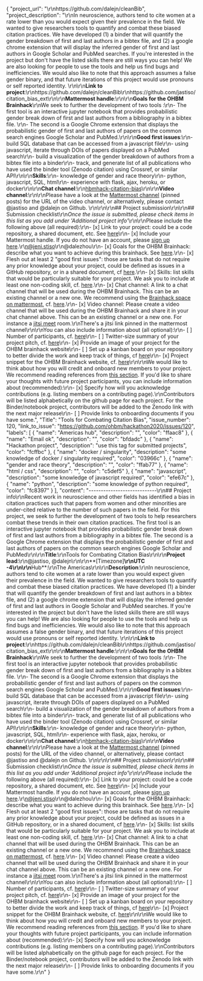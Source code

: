 {
  "project_url": "\r\nhttps://github.com/dalejn/cleanBib",
  "project_description": "\r\nIn neuroscience, authors tend to cite women at a rate lower than you would expect given their prevalence in the field. We wanted to give researchers tools to quantify and combat these biased citation practices. We have developed (1) a binder that will quantify the gender breakdown of first and last authors in a bibtex file, and (2) a google chrome extension that will display the inferred gender of first and last authors in Google Scholar and PubMed searches. If you're interested in the project but don't have the listed skills there are still ways you can help! We are also looking for people to use the tools and help us find bugs and inefficiencies. We would also like to note that this approach assumes a false gender binary, and that future iterations of this project would use pronouns or self reported identity. \r\n\r\n**Link to project**:\r\nhttps://github.com/dalejn/cleanBib\r\nhttps://github.com/jastiso/citation_bias_ext\r\n\r\n**Mattermost handle**:\r\n\r\n**Goals for the OHBM Brainhack**\r\nWe seek to further the development of two tools :\r\n- The first tool is an interactive jupyter notebook that provides probabilistic gender break down of first and last authors from a bibliography in a bibtex file. \r\n- The second is a Google Chrome extension that displays the probabilistic gender of first and last authors of papers on the common search engines Google Scholar and PubMed.\r\n\r\n**Good first issues**:\r\n- build SQL database that can be accessed from a javascript file\r\n- using javascript, iterate through DOIs of papers displayed on a PubMed search\r\n- build a visualization of the gender breakdown of authors from a bibtex file into a binder\r\n- track, and generate list of all publications who have used the binder tool (Zenodo citation) using Crossref, or similar API\r\n\r\n**Skills**:\r\n- knowledge of gender and race theory\r\n- python, javascript, SQL, html\r\n- experience with flask, ajax, heroku, or docker\r\n\r\n**Chat channel**:\r\n[hbmhack-citation-bias](https://mattermost.brainhack.org/brainhack/channels/citation-bias\r\n)\r\n\r\n**Video channel**:\r\n\r\nPlease have a look at the [Mattermost channel](https://mattermost.brainhack.org/brainhack/channels/citation-bias\r\n) (pinned posts) for the URL of the video channel, or alternatively, please contact @jastiso and @dalejn on Github. \r\n\r\n\r\n## Project submission\r\n\r\n## Submission checklist\r\n*Once the issue is submitted, please check items in this list as you add under 'Additional project info'*\r\n\r\nPlease include the following above (all required):\r\n-   [x] Link to your project: could be a code repository, a shared document, etc. See [here](https://github.com/ohbm/hackathon2020/blob/master/.github/ISSUE_TEMPLATE/handbooks/projects.md#link-to-project)\r\n-   [x] Include your Mattermost handle. If you do not have an account, please [sign up here](https://mattermost.brainhack.org/signup_email).\r\n@jeni.stiso\r\n@dalezhou\r\n-   [x] Goals for the OHBM Brainhack: describe what you want to achieve during this brainhack. See [here](https://github.com/ohbm/hackathon2020/blob/master/.github/ISSUE_TEMPLATE/handbooks/projects.md#goals).\r\n-   [x] Flesh out at least 2 \"good first issues\": those are tasks that do not require any prior knowledge about your project, could be defined as issues in a GitHub repository, or in a shared document, cf [here](https://github.com/ohbm/hackathon2020/blob/master/.github/ISSUE_TEMPLATE/handbooks/projects.md#onboarding-2-good-first-issues).\r\n-   [x] Skills: list skills that would be particularly suitable for your project. We ask you to include at least one non-coding skill, cf. [here](https://github.com/ohbm/hackathon2020/blob/master/.github/ISSUE_TEMPLATE/handbooks/projects.md#onboarding-skills).\r\n-   [x] Chat channel: A link to a chat channel that will be used during the OHBM Brainhack. This can be an existing channel or a new one. We recommend using the [Brainhack space on mattermost](https://mattermost.brainhack.org/), cf. [here](https://github.com/ohbm/hackathon2020/blob/master/.github/ISSUE_TEMPLATE/handbooks/projects.md#chat).\r\n-   [x] Video channel: Please create a video channel that will be used during the OHBM Brainhack and share it in your chat channel above. This can be an existing channel or a new one. For instance a [jitsi meet](https://meet.jit.si/) room.\r\nThere's a jitsi link pinned in the mattermost channel\r\n\r\nYou can also include information about (all optional):\r\n-   [ ] Number of participants, cf. [here](https://github.com/ohbm/hackathon2020/blob/master/.github/ISSUE_TEMPLATE/handbooks/projects.md#participant-capacity)\r\n-   [ ] Twitter-size summary of your project pitch, cf. [here](https://github.com/ohbm/hackathon2020/blob/master/.github/ISSUE_TEMPLATE/handbooks/projects.md#twitter-size-summary-of-your-project-pitch)\r\n-   [x] Provide an image of your project for the OHBM brainhack website\r\n-   [ ] Set up a kanban board on your repository to better divide the work and keep track of things, cf [here](https://github.com/ohbm/hackathon2020/blob/master/.github/ISSUE_TEMPLATE/handbooks/projects.md#set-up-a-kanban-board)\r\n-   [x] Project snippet for the OHBM Brainhack website, cf. [here](https://github.com/ohbm/hackathon2020/blob/master/.github/ISSUE_TEMPLATE/handbooks/projects.md#project-snippet-for-the-ohbm-brainhack-website)\r\n\r\nWe would like to think about how you will credit and onboard new members to your project. We recommend reading references from [this section](https://github.com/ohbm/hackathon2020/blob/master/.github/ISSUE_TEMPLATE/handbooks/projects.md#credit-and-onboarding). If you'd like to share your thoughts with future project participants, you can include information about (recommended):\r\n-   [x] Specify how will you acknowledge contributions (e.g. listing members on a contributing page).\r\nContributors will be listed alphabetically on the github page for each project. For the Binder/notebook project, contributors will be added to the Zenodo link with the next major release\r\n-   [ ] Provide links to onboarding documents if you have some.",
  "Title": "Tools for Combating Citation Bias",
  "issue_number": 120,
  "link_to_issue": "https://github.com/ohbm/hackathon2020/issues/120",
  "labels": [
    {
      "name": "Americas hub",
      "description": "",
      "color": "ffaac8"
    },
    {
      "name": "Email ok",
      "description": "",
      "color": "bfdadc"
    },
    {
      "name": "Hackathon project",
      "description": "use this tag for submitted projects",
      "color": "fcffbc"
    },
    {
      "name": "docker / singularity",
      "description": "some knowledge of docker / singularity required",
      "color": "03966c"
    },
    {
      "name": "gender and race theory",
      "description": "",
      "color": "ffab77"
    },
    {
      "name": "html / css",
      "description": "",
      "color": "c5def5"
    },
    {
      "name": "javascript",
      "description": "some knowledge of javascript required",
      "color": "efe67c"
    },
    {
      "name": "python",
      "description": "some knowledge of python required",
      "color": "fc8397"
    }
  ],
  "content": "----------------------------\r\n## Project info\r\nRecent work in neuroscience and other fields has identified a bias in citation practices such that papers from women and other minorities are under-cited relative to the number of such papers in the field. For this project, we seek to further the development of two tools to help researchers combat these trends in their own citation practices. The first tool is an interactive jupyter notebook that provides probabilistic gender break down of first and last authors from a bibliography in a bibtex file. The second is a Google Chrome extension that displays the probabilistic gender of first and last authors of papers on the common search engines Google Scholar and PubMed\r\n\r\n**Title**:\r\nTools for Combating Citation Bias\r\n\r\n**Project lead**:\r\n@jastiso, @dalejn\r\n\r\n**[Timezone]**\r\nUTC -4\r\n\r\n**Hub**:\r\nThe Americas\r\n\r\n**Description**:\r\nIn neuroscience, authors tend to cite women at a rate lower than you would expect given their prevalence in the field. We wanted to give researchers tools to quantify and combat these biased citation practices. We have developed (1) a binder that will quantify the gender breakdown of first and last authors in a bibtex file, and (2) a google chrome extension that will display the inferred gender of first and last authors in Google Scholar and PubMed searches. If you're interested in the project but don't have the listed skills there are still ways you can help! We are also looking for people to use the tools and help us find bugs and inefficiencies. We would also like to note that this approach assumes a false gender binary, and that future iterations of this project would use pronouns or self reported identity. \r\n\r\n**Link to project**:\r\nhttps://github.com/dalejn/cleanBib\r\nhttps://github.com/jastiso/citation_bias_ext\r\n\r\n**Mattermost handle**:\r\n\r\n**Goals for the OHBM Brainhack**\r\nWe seek to further the development of two tools :\r\n- The first tool is an interactive jupyter notebook that provides probabilistic gender break down of first and last authors from a bibliography in a bibtex file. \r\n- The second is a Google Chrome extension that displays the probabilistic gender of first and last authors of papers on the common search engines Google Scholar and PubMed.\r\n\r\n**Good first issues**:\r\n- build SQL database that can be accessed from a javascript file\r\n- using javascript, iterate through DOIs of papers displayed on a PubMed search\r\n- build a visualization of the gender breakdown of authors from a bibtex file into a binder\r\n- track, and generate list of all publications who have used the binder tool (Zenodo citation) using Crossref, or similar API\r\n\r\n**Skills**:\r\n- knowledge of gender and race theory\r\n- python, javascript, SQL, html\r\n- experience with flask, ajax, heroku, or docker\r\n\r\n**Chat channel**:\r\n[hbmhack-citation-bias](https://mattermost.brainhack.org/brainhack/channels/citation-bias\r\n)\r\n\r\n**Video channel**:\r\n\r\nPlease have a look at the [Mattermost channel](https://mattermost.brainhack.org/brainhack/channels/citation-bias\r\n) (pinned posts) for the URL of the video channel, or alternatively, please contact @jastiso and @dalejn on Github. \r\n\r\n\r\n## Project submission\r\n\r\n## Submission checklist\r\n*Once the issue is submitted, please check items in this list as you add under 'Additional project info'*\r\n\r\nPlease include the following above (all required):\r\n-   [x] Link to your project: could be a code repository, a shared document, etc. See [here](https://github.com/ohbm/hackathon2020/blob/master/.github/ISSUE_TEMPLATE/handbooks/projects.md#link-to-project)\r\n-   [x] Include your Mattermost handle. If you do not have an account, please [sign up here](https://mattermost.brainhack.org/signup_email).\r\n@jeni.stiso\r\n@dalezhou\r\n-   [x] Goals for the OHBM Brainhack: describe what you want to achieve during this brainhack. See [here](https://github.com/ohbm/hackathon2020/blob/master/.github/ISSUE_TEMPLATE/handbooks/projects.md#goals).\r\n-   [x] Flesh out at least 2 \"good first issues\": those are tasks that do not require any prior knowledge about your project, could be defined as issues in a GitHub repository, or in a shared document, cf [here](https://github.com/ohbm/hackathon2020/blob/master/.github/ISSUE_TEMPLATE/handbooks/projects.md#onboarding-2-good-first-issues).\r\n-   [x] Skills: list skills that would be particularly suitable for your project. We ask you to include at least one non-coding skill, cf. [here](https://github.com/ohbm/hackathon2020/blob/master/.github/ISSUE_TEMPLATE/handbooks/projects.md#onboarding-skills).\r\n-   [x] Chat channel: A link to a chat channel that will be used during the OHBM Brainhack. This can be an existing channel or a new one. We recommend using the [Brainhack space on mattermost](https://mattermost.brainhack.org/), cf. [here](https://github.com/ohbm/hackathon2020/blob/master/.github/ISSUE_TEMPLATE/handbooks/projects.md#chat).\r\n-   [x] Video channel: Please create a video channel that will be used during the OHBM Brainhack and share it in your chat channel above. This can be an existing channel or a new one. For instance a [jitsi meet](https://meet.jit.si/) room.\r\nThere's a jitsi link pinned in the mattermost channel\r\n\r\nYou can also include information about (all optional):\r\n-   [ ] Number of participants, cf. [here](https://github.com/ohbm/hackathon2020/blob/master/.github/ISSUE_TEMPLATE/handbooks/projects.md#participant-capacity)\r\n-   [ ] Twitter-size summary of your project pitch, cf. [here](https://github.com/ohbm/hackathon2020/blob/master/.github/ISSUE_TEMPLATE/handbooks/projects.md#twitter-size-summary-of-your-project-pitch)\r\n-   [x] Provide an image of your project for the OHBM brainhack website\r\n-   [ ] Set up a kanban board on your repository to better divide the work and keep track of things, cf [here](https://github.com/ohbm/hackathon2020/blob/master/.github/ISSUE_TEMPLATE/handbooks/projects.md#set-up-a-kanban-board)\r\n-   [x] Project snippet for the OHBM Brainhack website, cf. [here](https://github.com/ohbm/hackathon2020/blob/master/.github/ISSUE_TEMPLATE/handbooks/projects.md#project-snippet-for-the-ohbm-brainhack-website)\r\n\r\nWe would like to think about how you will credit and onboard new members to your project. We recommend reading references from [this section](https://github.com/ohbm/hackathon2020/blob/master/.github/ISSUE_TEMPLATE/handbooks/projects.md#credit-and-onboarding). If you'd like to share your thoughts with future project participants, you can include information about (recommended):\r\n-   [x] Specify how will you acknowledge contributions (e.g. listing members on a contributing page).\r\nContributors will be listed alphabetically on the github page for each project. For the Binder/notebook project, contributors will be added to the Zenodo link with the next major release\r\n-   [ ] Provide links to onboarding documents if you have some.\r\n"
}